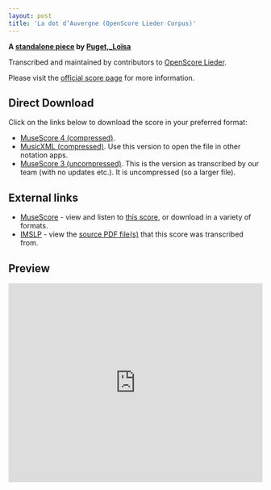 ```yaml
---
layout: post
title: 'La dot d’Auvergne (OpenScore Lieder Corpus)'
---
```


__A [standalone piece](https://fourscoreandmore.org/openscore/lieder/Puget,_Loïsa/_/) by [Puget,_Loïsa](https://fourscoreandmore.org/openscore/lieder/Puget,_Loïsa)__

Transcribed and maintained by contributors to [OpenScore Lieder].

Please visit the [official score page] for more information.

[official score page]: https://musescore.com/openscore-lieder-corpus/scores/6667483
[OpenScore Lieder]: https://musescore.com/openscore-lieder-corpus

## Direct Download

Click on the links below to download the score in your preferred format:
- [MuseScore 4 (compressed)](https://github.com/openscore/lieder/blob/main/scores/Puget,_Loïsa/_/La_dot_d’Auvergne/lc6667483.mscz?raw=true).
- [MusicXML (compressed)](https://github.com/openscore/lieder/blob/main/scores/Puget,_Loïsa/_/La_dot_d’Auvergne/lc6667483.mxl?raw=true). Use this version to open the file in other notation apps.
- [MuseScore 3 (uncompressed)](https://github.com/openscore/lieder/blob/main/scores/Puget,_Loïsa/_/La_dot_d’Auvergne/lc6667483.mscx?raw=true). This is the version as transcribed by our team (with no updates etc.). It is uncompressed (so a larger file).

## External links

- [MuseScore] - view and listen to [this score][MuseScore], or download in a variety of formats.
- [IMSLP] - view the [source PDF file(s)][IMSLP] that this score was transcribed from.

[MuseScore]: https://musescore.com/score/6667483
[IMSLP]: https://imslp.org/wiki/Special:ReverseLookup/513422

## Preview

<iframe width="100%" height="394" src="https://musescore.com/openscore-lieder-corpus/scores/6667483/embed" frameborder="0" allowfullscreen allow="autoplay; fullscreen"></iframe>
